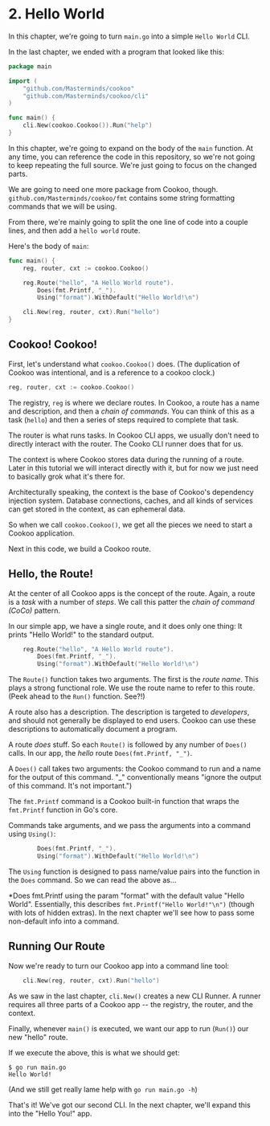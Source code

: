 # 2. Hello World

In this chapter, we're going to turn `main.go` into a simple `Hello
World` CLI.

In the last chapter, we ended with a program that looked like this:

```go
package main

import (
	"github.com/Masterminds/cookoo"
	"github.com/Masterminds/cookoo/cli"
)

func main() {
	cli.New(cookoo.Cookoo()).Run("help")
}
```

In this chapter, we're going to expand on the body of the `main`
function. At any time, you can reference the code in this repository, so
we're not going to keep repeating the full source. We're just going to
focus on the changed parts.

We are going to need one more package from Cookoo, though.
`github.com/Masterminds/cookoo/fmt` contains some string formatting
commands that we will be using.

From there, we're mainly going to split the one line of code into a
couple lines, and then add a `hello world` route.

Here's the body of `main`:

```go
func main() {
	reg, router, cxt := cookoo.Cookoo()

	reg.Route("hello", "A Hello World route").
		Does(fmt.Printf, "_").
		Using("format").WithDefault("Hello World!\n")

	cli.New(reg, router, cxt).Run("hello")
}
```

## Cookoo! Cookoo!

First, let's understand what `cookoo.Cookoo()` does. (The duplication of
Cookoo was intentional, and is a reference to a cookoo clock.)

```go
reg, router, cxt := cookoo.Cookoo()
```

The registry, `reg` is where we declare routes. In Cookoo, a route has a
name and description, and then a *chain of commands*. You can think of
this as a task (`hello`) and then a series of steps required to complete
that task.

The router is what runs tasks. In Cookoo CLI apps, we usually don't need
to directly interact with the router. The Cooko CLI runner does that for
us.

The context is where Cookoo stores data during the running of a route.
Later in this tutorial we will interact directly with it, but for now we
just need to basically grok what it's there for.

Architecturally speaking, the context is the base of Cookoo's dependency
injection system. Database connections, caches, and all kinds of
services can get stored in the context, as can ephemeral data.

So when we call `cookoo.Cookoo()`, we get all the pieces we need to
start a Cookoo application.

Next in this code, we build a Cookoo route.

## Hello, the Route!

At the center of all Cookoo apps is the concept of the route. Again, a
route is a *task* with a number of *steps*. We call this patter the
*chain of command (CoCo)* pattern.

In our simple app, we have a single route, and it does only one thing:
It prints "Hello World!" to the standard output.

```go
	reg.Route("hello", "A Hello World route").
		Does(fmt.Printf, "_").
		Using("format").WithDefault("Hello World!\n")
```

The `Route()` function takes two arguments. The first is the *route name*.
This plays a strong functional role. We use the route name to refer to
this route. (Peek ahead to the `Run()` function. See?!)

A route also has a description. The description is targeted to
*developers*, and should not generally be displayed to end users. Cookoo
can use these descriptions to automatically document a program.

A route *does* stuff. So each `Route()` is followed by any number of
`Does()` calls. In our app, the *hello* route `Does(fmt.Printf, "_")`.

A `Does()` call takes two arguments: the Cookoo command to run and a name
for the output of this command. "_" conventionally means "ignore the output
of this command. It's not important.")

The `fmt.Printf` command is a Cookoo built-in function that wraps the
`fmt.Printf` function in Go's core.

Commands take arguments, and we pass the arguments into a command using
`Using()`:

```go
		Does(fmt.Printf, "_").
		Using("format").WithDefault("Hello World!\n")
```

The `Using` function is designed to pass name/value pairs into the
function in the `Does` command. So we can read the above as...

*Does fmt.Printf using the param "format" with the default value "Hello
World". Essentially, this describes `fmt.Printf("Hello World!"\n")`
(though with lots of hidden extras). In the next chapter we'll see how
to pass some non-default info into a command.

## Running Our Route

Now we're ready to turn our Cookoo app into a command line tool:

```go
	cli.New(reg, router, cxt).Run("hello")
```

As we saw in the last chapter, `cli.New()` creates a new CLI Runner. A
runner requires all three parts of a Cookoo app -- the registry, the
router, and the context.

Finally, whenever `main()` is executed, we want our app to run (`Run()`)
our new "hello" route.

If we execute the above, this is what we should get:

```
$ go run main.go
Hello World!
```

(And we still get really lame help with `go run main.go -h`)

That's it! We've got our second CLI. In the next chapter, we'll expand
this into the "Hello You!" app.
